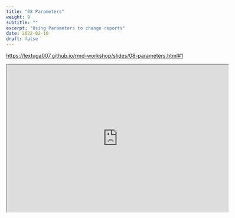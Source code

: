 ```yaml
---
title: "08 Parameters"
weight: 9
subtitle: ""
excerpt: "Using Parameters to change reports"
date: 2022-02-10
draft: false
---
```


https://lextuga007.github.io/rmd-workshop/slides/08-parameters.html#1

<iframe src="https://lextuga007.github.io/rmd-workshop/slides/08-parameters#1" width="600" height="400" loading="lazy" allowfullscreen></iframe> <script>fitvids('.shareagain', {players: 'iframe'});</script>

